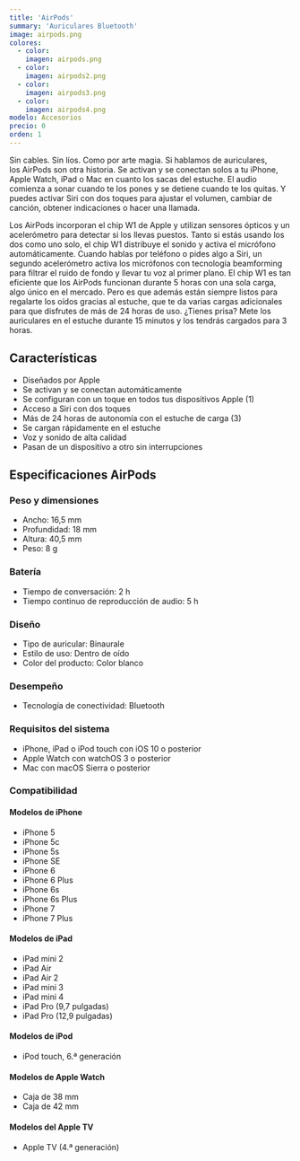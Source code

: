 ```yaml
---
title: 'AirPods'
summary: 'Auriculares Bluetooth'
image: airpods.png
colores:
  - color:
    imagen: airpods.png
  - color:
    imagen: airpods2.png
  - color:
    imagen: airpods3.png
  - color:
    imagen: airpods4.png
modelo: Accesorios
precio: 0
orden: 1
---
```


Sin cables. Sin líos. Como por arte magia. Si hablamos de auriculares, los AirPods son otra historia. Se activan y se conectan solos a tu iPhone, Apple Watch, iPad o Mac en cuanto los sacas del estuche. El audio comienza a sonar cuando te los pones y se detiene cuando te los quitas. Y puedes activar Siri con dos toques para ajustar el volumen, cambiar de canción, obtener indicaciones o hacer una llamada.

Los AirPods incorporan el chip W1 de Apple y utilizan sensores ópticos y un acelerómetro para detectar si los llevas puestos. Tanto si estás usando los dos como uno solo, el chip W1 distribuye el sonido y activa el micrófono automáticamente. Cuando hablas por teléfono o pides algo a Siri, un segundo acelerómetro activa los micrófonos con tecnología beamforming para filtrar el ruido de fondo y llevar tu voz al primer plano. El chip W1 es tan eficiente que los AirPods funcionan durante 5 horas con una sola carga, algo único en el mercado. Pero es que además están siempre listos para regalarte los oídos gracias al estuche, que te da varias cargas adicionales para que disfrutes de más de 24 horas de uso. ¿Tienes prisa? Mete los auriculares en el estuche durante 15 minutos y los tendrás cargados para 3 horas.

## Características

  - Diseñados por Apple
  - Se activan y se conectan automáticamente
  - Se configuran con un toque en todos tus dispositivos Apple (1)
  - Acceso a Siri con dos toques
  - Más de 24 horas de autonomía con el estuche de carga (3)
  - Se cargan rápidamente en el estuche
  - Voz y sonido de alta calidad
  - Pasan de un dispositivo a otro sin interrupciones

## Especificaciones AirPods

### Peso y dimensiones

  - Ancho: 16,5 mm
  - Profundidad: 18 mm
  - Altura: 40,5 mm
  - Peso: 8 g

### Batería

  - Tiempo de conversación: 2 h
  - Tiempo continuo de reproducción de audio: 5 h

### Diseño

  - Tipo de auricular: Binaurale
  - Estilo de uso: Dentro de oído
  - Color del producto: Color blanco

### Desempeño

  - Tecnología de conectividad: Bluetooth

### Requisitos del sistema

  - iPhone, iPad o iPod touch con iOS 10 o posterior
  - Apple Watch con watchOS 3 o posterior
  - Mac con macOS Sierra o posterior

### Compatibilidad

#### Modelos de iPhone

  - iPhone 5
  - iPhone 5c
  - iPhone 5s
  - iPhone SE
  - iPhone 6
  - iPhone 6 Plus
  - iPhone 6s
  - iPhone 6s Plus
  - iPhone 7
  - iPhone 7 Plus

#### Modelos de iPad

  - iPad mini 2
  - iPad Air
  - iPad Air 2
  - iPad mini 3
  - iPad mini 4
  - iPad Pro (9,7 pulgadas)
  - iPad Pro (12,9 pulgadas)

#### Modelos de iPod

  - iPod touch, 6.ª generación

#### Modelos de Apple Watch
  - Caja de 38 mm
  - Caja de 42 mm

#### Modelos del Apple TV

  - Apple TV (4.ª generación)
